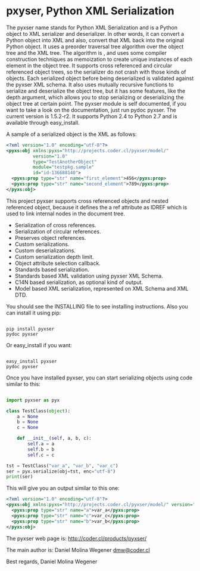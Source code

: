 
pxyser, Python XML Serialization
===

The pyxser name stands for Python XML Serialization and is a
Python object to XML serializer and deserializer. In other words,
it can convert a Python object into XML and also, convert that XML
back into the original Python object. It uses a preorder traversal
tree algorithm over the object tree and the XML tree. The algorithm
is , and uses some compiler construction techniques as memoization
to create unique instances of each element in the object tree. It
supports cross referenced and circular referenced object trees, so
the serializer do not crash with those kinds of objects. Each
serialized object before being deserialized is validated against
the pyxser XML schema. It also uses mutually recursive functions
to serialize and deserialize the object tree, but it has some
features, like the depth argument, which allows you to stop
serializing or deserializing the object tree at certain point.
The pyxser module is self documented, if you want to take a
look on the documentation, just run pydoc pyxser. The current
version is 1.5.2-r2. It supports Python 2.4 to Python 2.7 and is
available through easy_install.

A sample of a serialized object is the XML as follows:

```xml
<?xml version="1.0" encoding="utf-8"?>
<pyxs:obj xmlns:pyxs="http://projects.coder.cl/pyxser/model/"
          version="1.0"
          type="TestAnotherObject"
          module="testpkg.sample"
          id="id-136688140">
  <pyxs:prop type="str" name="first_element">456</pyxs:prop>
  <pyxs:prop type="str" name="second_element">789</pyxs:prop>
</pyxs:obj>
```

This project pyxser supports cross referenced objects and nested
referenced object, because it defines the a ref attribute as IDREF
which is used to link internal nodes in the document tree.

* Serialization of cross references.
* Serialization of circular references.
* Preserves object references.
* Custom serializations.
* Custom deserializations.
* Custom serialization depth limit.
* Object attribute selection callback.
* Standards based serialization.
* Standards based XML validation using pyxser XML Schema.
* C14N based serialization, as optional kind of output.
* Model based XML serialization, represented on XML Schema and XML DTD.


You should see the INSTALLING file to see installing instructions.
Also you can install it using pip:

```shell

pip install pyxser
pydoc pyxser

```

Or easy_install if you want:

```shell

easy_install pyxser
pydoc pyxser

```

Once you have installed pyxser, you can start serializing objects
using code similar to this:

```python

import pyxser as pyx

class TestClass(object):
    a = None
    b = None
    c = None

    def __init__(self, a, b, c):
        self.a = a
        self.b = b
        self.c = c

tst = TestClass("var_a", "var_b", "var_c")
ser = pyx.serialize(obj=tst, enc="utf-8")
print(ser)

```

This will give you an output similar to this one:

```xml
<?xml version="1.0" encoding="utf-8"?>
<pyxs:obj xmlns:pyxs="http://projects.coder.cl/pyxser/model/" version="1.0" type="TestClass" module="__main__" objid="id3074097420">
  <pyxs:prop type="str" name="a">var_a</pyxs:prop>
  <pyxs:prop type="str" name="c">var_c</pyxs:prop>
  <pyxs:prop type="str" name="b">var_b</pyxs:prop>
</pyxs:obj>
```

The pyxser web page is:
http://coder.cl/products/pyxser/

The main author is:
Daniel Molina Wegener <dmw@coder.cl>

Best regards,
Daniel Molina Wegener
